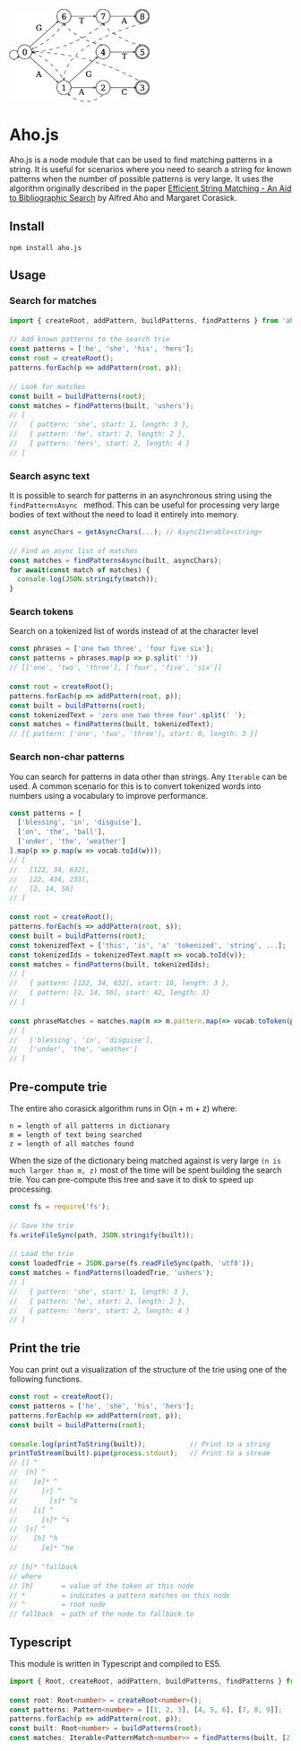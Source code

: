 <img alt="Aho Corasick Trie" src="https://github.com/enderer/aho.js/blob/main/assets/trie.png?raw=true" width="250">

# Aho.js
Aho.js is a node module that can be used to find matching patterns in a string.  It is useful for scenarios where you need to search a string for known patterns when the number of possible patterns is very large.  It uses the algorithm originally described in the paper [Efficient String Matching - An Aid to Bibliographic Search](https://github.com/tpn/pdfs/blob/master/Efficient%20String%20Matching%20-%20An%20Aid%20to%20Bibliographic%20Search%20-%20Aho-Corasick%20(1975).pdf) by Alfred Aho and Margaret Corasick.

## Install
```
npm install aho.js
```

## Usage
### Search for matches
```javascript
import { createRoot, addPattern, buildPatterns, findPatterns } from 'aho.js';

// Add known patterns to the search trie
const patterns = ['he', 'she', 'his', 'hers'];
const root = createRoot();
patterns.forEach(p => addPattern(root, p));

// Look for matches
const built = buildPatterns(root);
const matches = findPatterns(built, 'ushers');
// [
//   { pattern: 'she', start: 1, length: 3 }, 
//   { pattern: 'he', start: 2, length: 2 },
//   { pattern: 'hers', start: 2, length: 4 }
// ]
```

### Search async text
It is possible to search for patterns in an asynchronous string using the ```findPatternsAsync ``` method. This can be useful for processing very large bodies of text without the need to load it entirely into memory.
```javascript
const asyncChars = getAsyncChars(...); // AsyncIterable<string>

// Find an async list of matches
const matches = findPatternsAsync(built, asyncChars);
for await(const match of matches) {
  console.log(JSON.stringify(match));
}
```

### Search tokens
Search on a tokenized list of words instead of at the character level

```typescript
const phrases = ['one two three', 'four five six'];
const patterns = phrases.map(p => p.split(' '))
// [['one', 'two', 'three'], ['four', 'five', 'six']]

const root = createRoot();
patterns.forEach(p => addPattern(root, p));
const built = buildPatterns(root);
const tokenizedText = 'zero one two three four'.split(' ');
const matches = findPatterns(built, tokenizedText);
// [{ pattern: ['one', 'two', 'three'], start: 0, length: 3 }]
```

### Search non-char patterns
You can search for patterns in data other than strings. Any ```Iterable``` can be used.  A common scenario for this is to convert tokenized words into numbers using a vocabulary to improve performance.

```javascript
const patterns = [
  ['blessing', 'in', 'disguise'],
  ['on', 'the', 'ball'],
  ['under', 'the', 'weather']
].map(p => p.map(w => vocab.toId(w)));
// [
//   [122, 34, 632],
//   [22, 434, 233],
//   [2, 14, 56]
// ]

const root = createRoot();
patterns.forEach(s => addPattern(root, s));
const built = buildPatterns(root);
const tokenizedText = ['this', 'is', 'a' 'tokenized', 'string', ...];
const tokenizedIds = tokenizedText.map(t => vocab.toId(v));
const matches = findPatterns(built, tokenizedIds);
// [
//   { pattern: [122, 34, 632], start: 10, length: 3 },
//   { pattern: [2, 14, 56], start: 42, length: 3}
// ]

const phraseMatches = matches.map(m => m.pattern.map(=> vocab.toToken(p)));
// [
//   ['blessing', 'in', 'disguise'],
//   ['under', 'the', 'weather']
// ]

```

## Pre-compute trie
The entire aho corasick algorithm runs in O(n + m + z) where:
```
n = length of all patterns in dictionary
m = length of text being searched
z = length of all matches found
```
When the size of the dictionary being matched against is very large ```(n is much larger than m, z)``` most of the time will be spent building the search trie.  You can pre-compute this tree and save it to disk to speed up processing.
```javascript
const fs = require('fs');

// Save the trie
fs.writeFileSync(path, JSON.stringify(built));

// Load the trie
const loadedTrie = JSON.parse(fs.readFileSync(path, 'utf8'));
const matches = findPatterns(loadedTrie, 'ushers');
// [
//   { pattern: 'she', start: 1, length: 3 }, 
//   { pattern: 'he', start: 2, length: 2 },
//   { pattern: 'hers', start: 2, length: 4 }
// ]
```

## Print the trie
You can print out a visualization of the structure of the trie using one of the following functions.

```javascript
const root = createRoot();
const patterns = ['he', 'she', 'his', 'hers'];
patterns.forEach(p => addPattern(root, p));
const built = buildPatterns(root);

console.log(printToString(built));           // Print to a string
printToStream(built).pipe(process.stdout);   // Print to a stream
// [] ^
//  [h] ^
//    [e]* ^
//      [r] ^
//        [s]* ^s
//    [i] ^
//      [s]* ^s
//  [s] ^
//    [h] ^h
//      [e]* ^he

// [h]* ^fallback
// where
// [h]       = value of the token at this node
// *         = indicates a pattern matches on this node
// ^         = root node
// fallback  = path of the node to fallback to
```

## Typescript
This module is written in Typescript and compiled to ES5.

```typescript
import { Root, createRoot, addPattern, buildPatterns, findPatterns } from 'aho.js';

const root: Root<number> = createRoot<number>();
const patterns: Pattern<number> = [[1, 2, 3], [4, 5, 6], [7, 8, 9]];
patterns.forEach(p => addPattern(root, p));
const built: Root<number> = buildPatterns(root);
const matches: Iterable<PatternMatch<number>> = findPatterns(built, [2, 3, 4, 5, 6, 7]);
```